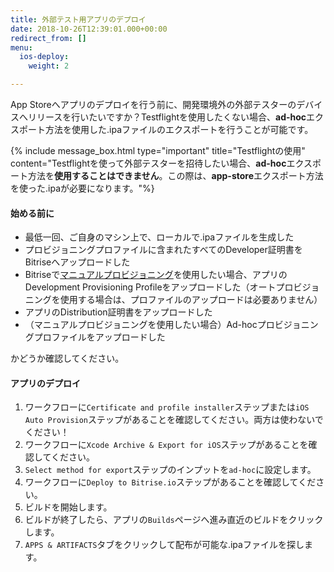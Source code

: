 ```yaml
---
title: 外部テスト用アプリのデプロイ
date: 2018-10-26T12:39:01.000+00:00
redirect_from: []
menu:
  ios-deploy:
    weight: 2

---
```

App Storeへアプリのデプロイを行う前に、開発環境外の外部テスターのデバイスへリリースを行いたいですか？Testflightを使用したくない場合、**ad-hoc**エクスポート方法を使用した.ipaファイルのエクスポートを行うことが可能です。

{% include message_box.html type="important" title="Testflightの使用" content="Testflightを使って外部テスターを招待したい場合、**ad-hoc**エクスポート方法を**使用することはできません**。この際は、**app-store**エクスポート方法を使った.ipaが必要になります。"%}

#### 始める前に

* 最低一回、ご自身のマシン上で、ローカルで.ipaファイルを生成した
* プロビジョニングプロファイルに含まれたすべてのDeveloper証明書をBitriseへアップロードした
* Bitriseで[マニュアルプロビジョニング](/code-signing/ios-code-signing/ios-manual-provisioning/)を使用したい場合、アプリのDevelopment Provisioning Profileをアップロードした（オートプロビジョニングを使用する場合は、プロファイルのアップロードは必要ありません）
* アプリのDistribution証明書をアップロードした
* （マニュアルプロビジョニングを使用したい場合）Ad-hocプロビジョニングプロファイルをアップロードした

かどうか確認してください。

#### アプリのデプロイ

1. ワークフローに`Certificate and profile installer`ステップまたは`iOS Auto Provision`ステップがあることを確認してください。両方は使わないでください！
2. ワークフローに`Xcode Archive & Export for iOS`ステップがあることを確認してください。
3. `Select method for export`ステップのインプットを`ad-hoc`に設定します。
4. ワークフローに`Deploy to Bitrise.io`ステップがあることを確認してください。
5. ビルドを開始します。
6. ビルドが終了したら、アプリの`Builds`ページへ進み直近のビルドをクリックします。
7. `APPS & ARTIFACTS`タブをクリックして配布が可能な.ipaファイルを探します。